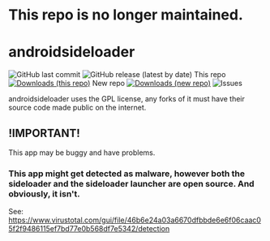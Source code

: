 # This repo is no longer maintained.



# androidsideloader
![GitHub last commit](https://img.shields.io/github/last-commit/VRPirates/rookie)
![GitHub release (latest by date)](https://img.shields.io/github/v/release/VRPirates/rookie)
This repo
[![Downloads (this repo)](https://img.shields.io/github/downloads/nerdunit/androidsideloader/total.svg)](https://github.com/nerdunit/androidsideloader/releases)
New repo
[![Downloads (new repo)](https://img.shields.io/github/downloads/VRPirates/rookie/total.svg)](https://github.com/VRPirates/rookie/releases)
![Issues](https://img.shields.io/github/issues/VRPirates/rookie)

androidsideloader uses the GPL license, any forks of it must have their source code made public on the internet.

## !IMPORTANT!

This app may be buggy and have problems.

### This app might get detected as malware, however both the sideloader and the sideloader launcher are open source.  And obviously, it isn't.
See:
https://www.virustotal.com/gui/file/46b6e24a03a6670dfbbde6e6f06caac05f2f9486115ef7bd77e0b568df7e5342/detection
